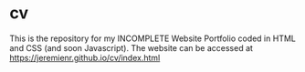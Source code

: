 # cv
This is the repository for my INCOMPLETE Website Portfolio coded in HTML and CSS (and soon Javascript).
The website can be accessed at https://jeremienr.github.io/cv/index.html
